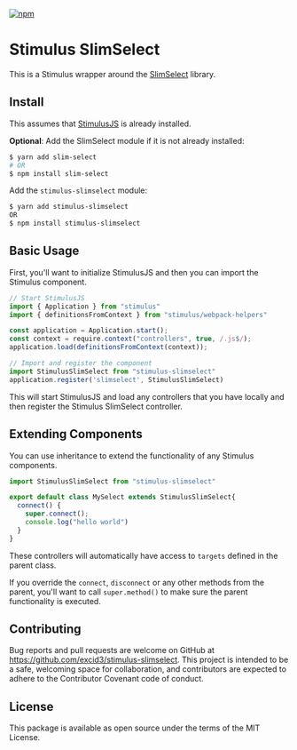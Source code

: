 [![npm](https://img.shields.io/npm/v/stimulus-slimselect.svg)](https://www.npmjs.com/package/stimulus-slimselect)

# Stimulus SlimSelect

This is a Stimulus wrapper around the [SlimSelect](https://slimselectjs.com/) library.

## Install

This assumes that [StimulusJS](https://stimulusjs.org) is already installed.

**Optional**: Add the SlimSelect module if it is not already installed:

```bash
$ yarn add slim-select
# OR
$ npm install slim-select
```

Add the `stimulus-slimselect` module:

```bash
$ yarn add stimulus-slimselect
OR
$ npm install stimulus-slimselect
```

## Basic Usage

First, you'll want to initialize StimulusJS and then you can import the Stimulus component.

```javascript
// Start StimulusJS
import { Application } from "stimulus"
import { definitionsFromContext } from "stimulus/webpack-helpers"

const application = Application.start();
const context = require.context("controllers", true, /.js$/);
application.load(definitionsFromContext(context));

// Import and register the component
import StimulusSlimSelect from "stimulus-slimselect"
application.register('slimselect', StimulusSlimSelect)
```

This will start StimulusJS and load any controllers that you have
locally and then register the Stimulus SlimSelect controller.

## Extending Components

You can use inheritance to extend the functionality of any Stimulus components.

```js
import StimulusSlimSelect from "stimulus-slimselect"

export default class MySelect extends StimulusSlimSelect{
  connect() {
    super.connect();
    console.log("hello world")
  }
}
```

These controllers will automatically have access to `targets` defined in the parent class.

If you override the `connect`, `disconnect` or any other methods from the parent, you'll want to call `super.method()` to make sure the parent functionality is executed.

## Contributing

Bug reports and pull requests are welcome on GitHub at <https://github.com/excid3/stimulus-slimselect>.  This project is intended to be a safe, welcoming space for  collaboration, and contributors are expected to adhere to the  Contributor Covenant code of conduct.

## License

This package is available as open source under the terms of the MIT License.
